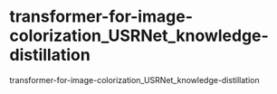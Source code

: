 # transformer-for-image-colorization_USRNet_knowledge-distillation
transformer-for-image-colorization_USRNet_knowledge-distillation
